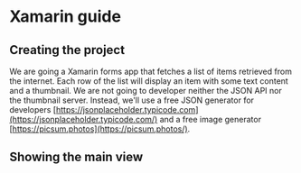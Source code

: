 # Xamarin guide

## Creating the project

We are going a Xamarin forms app that fetches a list of items retrieved from the internet. Each row of the list will display an item with some text content and a thumbnail. We are not going to developer neither the JSON API nor the thumbnail server. Instead, we'll use a free JSON generator for developers [https://jsonplaceholder.typicode.com](https://jsonplaceholder.typicode.com/) and a free image generator [https://picsum.photos](https://picsum.photos/).

## Showing the main view